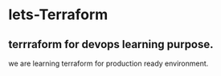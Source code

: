 # lets-Terraform
## terrraform for devops learning purpose.

we are learning terraform for production ready environment.